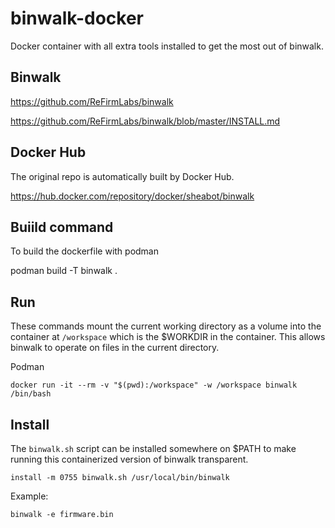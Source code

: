 # binwalk-docker

Docker container with all extra tools installed to get the most out of binwalk.


## Binwalk

https://github.com/ReFirmLabs/binwalk

https://github.com/ReFirmLabs/binwalk/blob/master/INSTALL.md




## Docker Hub

The original repo is automatically built by Docker Hub.

https://hub.docker.com/repository/docker/sheabot/binwalk


## Buiild command
To build the dockerfile with podman

podman build -T binwalk .

## Run

These commands mount the current working directory as a volume into the container at `/workspace` which is the $WORKDIR in the container. This allows binwalk to operate on files in the current directory.

Podman
```
docker run -it --rm -v "$(pwd):/workspace" -w /workspace binwalk /bin/bash
```


## Install

The `binwalk.sh` script can be installed somewhere on $PATH to make running this containerized version of binwalk transparent.

```
install -m 0755 binwalk.sh /usr/local/bin/binwalk
```

Example:

```
binwalk -e firmware.bin
```
